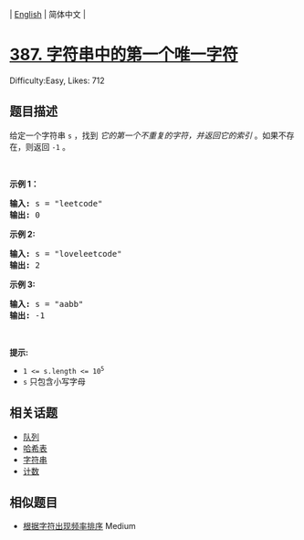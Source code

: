 
| [English](README_EN.md) | 简体中文 |

# [387. 字符串中的第一个唯一字符](https://leetcode.cn/problems/first-unique-character-in-a-string/)
Difficulty:Easy, Likes: 712

## 题目描述

<p>给定一个字符串&nbsp;<code>s</code>&nbsp;，找到 <em>它的第一个不重复的字符，并返回它的索引</em> 。如果不存在，则返回 <code>-1</code>&nbsp;。</p>

<p>&nbsp;</p>

<p><strong>示例 1：</strong></p>

<pre>
<strong>输入:</strong> s = "leetcode"
<strong>输出:</strong> 0
</pre>

<p><strong>示例 2:</strong></p>

<pre>
<strong>输入:</strong> s = "loveleetcode"
<strong>输出:</strong> 2
</pre>

<p><strong>示例 3:</strong></p>

<pre>
<strong>输入:</strong> s = "aabb"
<strong>输出:</strong> -1
</pre>

<p>&nbsp;</p>

<p><strong>提示:</strong></p>

<ul>
	<li><code>1 &lt;= s.length &lt;= 10<sup>5</sup></code></li>
	<li><code>s</code>&nbsp;只包含小写字母</li>
</ul>


## 相关话题

- [队列](https://leetcode.cn/tag/queue/)
- [哈希表](https://leetcode.cn/tag/hash-table/)
- [字符串](https://leetcode.cn/tag/string/)
- [计数](https://leetcode.cn/tag/counting/)

## 相似题目

- [根据字符出现频率排序](../sort-characters-by-frequency/README.md) Medium 
